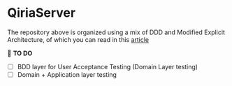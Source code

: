 # QiriaServer

The repository above is organized using a mix of DDD and Modified Explicit Architecture, of which you can read in this [article](https://julianzheng.com/2022/06/17/applying-the-concept-of-ddd-and-slightly-modified-explicit-archicture-using-elixir/)



📝 **TO DO**

- [ ] BDD layer for User Acceptance Testing (Domain Layer testing)
- [ ] Domain + Application layer testing